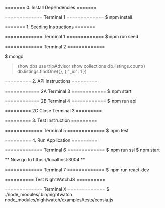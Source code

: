 ======= 0. Install Dependencies =======

============= Terminal  1 =============
$ npm install





======= 1. Seeding Instructions =======

============= Terminal  1 =============
$ npm run seed

============= Terminal  2 =============

$ mongo

> show dbs
> use tripAdvisor
> show collections
> db.listings.count()
> db.listings.findOne({}, { "_id": 1 })





========= 2. API Instructions =========

============ 2A Terminal 3 ============
$ npm start

============ 2B Terminal 4 ============
$ npm run api

========= 2C Close Terminal 3 =========





========= 3. Test Instruction =========

============= Terminal  5 =============
$ npm test





========= 4. Run  Application =========

============= Terminal  6 =============
$ npm run ssl
$ npm start

** Now go to  https://localhost:3004 **

============= Terminal  7 =============
$ npm run react-dev





========== Test NightWatchJS ==========

============= Terminal  X =============
$ ./node_modules/.bin/nightwatch node_modules/nightwatch/examples/tests/ecosia.js
